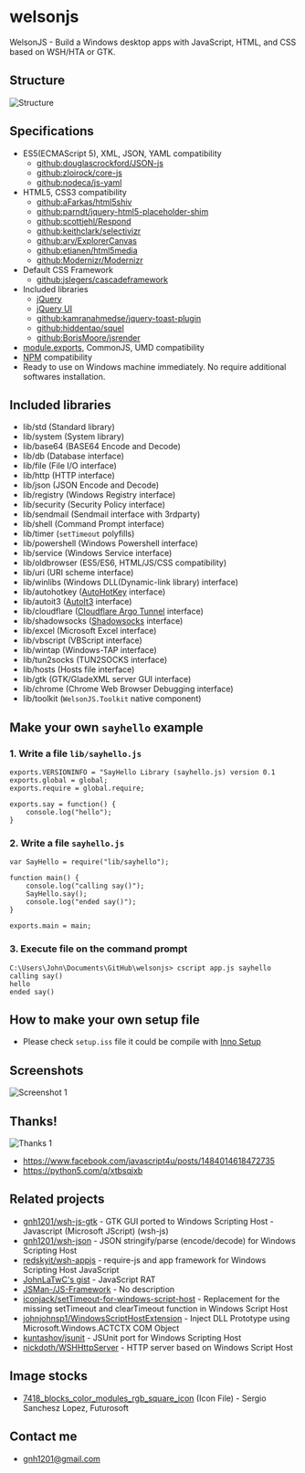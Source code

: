 # welsonjs
WelsonJS - Build a Windows desktop apps with JavaScript, HTML, and CSS based on WSH/HTA or GTK.

## Structure
![Structure](app/assets/img/structure.png)

## Specifications
- ES5(ECMAScript 5), XML, JSON, YAML compatibility
  - [github:douglascrockford/JSON-js](https://github.com/douglascrockford/JSON-js)
  - [github:zloirock/core-js](https://github.com/zloirock/core-js)
  - [github:nodeca/js-yaml](https://github.com/nodeca/js-yaml)
- HTML5, CSS3 compatibility
  - [github:aFarkas/html5shiv](https://github.com/aFarkas/html5shiv)
  - [github:parndt/jquery-html5-placeholder-shim](https://github.com/parndt/jquery-html5-placeholder-shim)
  - [github:scottjehl/Respond](https://github.com/scottjehl/Respond)
  - [github:keithclark/selectivizr](https://github.com/keithclark/selectivizr)
  - [github:arv/ExplorerCanvas](https://github.com/arv/ExplorerCanvas)
  - [github:etianen/html5media](https://github.com/etianen/html5media)
  - [github:Modernizr/Modernizr](https://github.com/Modernizr/Modernizr)
- Default CSS Framework
  - [github:jslegers/cascadeframework](https://github.com/jslegers/cascadeframework)
- Included libraries
  - [jQuery](https://jquery.com/)
  - [jQuery UI](https://jqueryui.com/)
  - [github:kamranahmedse/jquery-toast-plugin](https://github.com/kamranahmedse/jquery-toast-plugin)
  - [github:hiddentao/squel](https://github.com/hiddentao/squel)
  - [github:BorisMoore/jsrender](https://github.com/BorisMoore/jsrender)
- [module.exports](https://nodejs.org/en/knowledge/getting-started/what-is-require/), CommonJS, UMD compatibility
- [NPM](https://www.npmjs.com/) compatibility
- Ready to use on Windows machine immediately. No require additional softwares installation.

## Included libraries
- lib/std (Standard library)
- lib/system (System library)
- lib/base64 (BASE64 Encode and Decode)
- lib/db (Database interface)
- lib/file (File I/O interface)
- lib/http (HTTP interface)
- lib/json (JSON Encode and Decode)
- lib/registry (Windows Registry interface)
- lib/security (Security Policy interface)
- lib/sendmail (Sendmail interface with 3rdparty)
- lib/shell (Command Prompt interface)
- lib/timer (`setTimeout` polyfills)
- lib/powershell (Windows Powershell interface)
- lib/service (Windows Service interface)
- lib/oldbrowser (ES5/ES6, HTML/JS/CSS compatibility)
- lib/uri (URI scheme interface)
- lib/winlibs (Windows DLL(Dynamic-link library) interface)
- lib/autohotkey ([AutoHotKey](https://catswords.re.kr/go/autohotkey) interface)
- lib/autoit3 ([AutoIt3](https://catswords.re.kr/go/autoit3) interface)
- lib/cloudflare ([Cloudflare Argo Tunnel](https://catswords.re.kr/go/argotunnel) interface)
- lib/shadowsocks ([Shadowsocks](https://catswords.re.kr/go/shadowsocks) interface)
- lib/excel (Microsoft Excel interface)
- lib/vbscript (VBScript interface)
- lib/wintap (Windows-TAP interface)
- lib/tun2socks (TUN2SOCKS interface)
- lib/hosts (Hosts file interface)
- lib/gtk (GTK/GladeXML server GUI interface)
- lib/chrome (Chrome Web Browser Debugging interface)
- lib/toolkit (`WelsonJS.Toolkit` native component)

## Make your own `sayhello` example

### 1. Write a file `lib/sayhello.js`
```
exports.VERSIONINFO = "SayHello Library (sayhello.js) version 0.1
exports.global = global;
exports.require = global.require;

exports.say = function() {
    console.log("hello");
}
```

### 2. Write a file `sayhello.js`
```
var SayHello = require("lib/sayhello");

function main() {
    console.log("calling say()");
    SayHello.say();
    console.log("ended say()");
}

exports.main = main;
```

### 3. Execute file on the command prompt
```
C:\Users\John\Documents\GitHub\welsonjs> cscript app.js sayhello
calling say()
hello
ended say()
```

## How to make your own setup file
- Please check `setup.iss` file it could be compile with [Inno Setup](https://jrsoftware.org/isinfo.php)

## Screenshots
![Screenshot 1](app/assets/img/screenshot.png)

## Thanks!
![Thanks 1](app/assets/img/thanks.png)

- https://www.facebook.com/javascript4u/posts/1484014618472735
- https://python5.com/q/xtbsqjxb

## Related projects
- [gnh1201/wsh-js-gtk](https://github.com/gnh1201/wsh-js-gtk) - GTK GUI ported to Windows Scripting Host - Javascript (Microsoft JScript) (wsh-js)
- [gnh1201/wsh-json](https://github.com/gnh1201/wsh-json) - JSON stringify/parse (encode/decode) for Windows Scripting Host
- [redskyit/wsh-appjs](https://github.com/redskyit/wsh-appjs) - require-js and app framework for Windows Scripting Host JavaScript
- [JohnLaTwC's gist](https://gist.github.com/JohnLaTwC/4315bbbd89da0996f5c08c032b391799) - JavaScript RAT
- [JSMan-/JS-Framework](https://github.com/JSMan-/JS-Framework) - No description
- [iconjack/setTimeout-for-windows-script-host](https://github.com/iconjack/setTimeout-for-windows-script-host) - Replacement for the missing setTimeout and clearTimeout function in Windows Script Host
- [johnjohnsp1/WindowsScriptHostExtension](https://github.com/johnjohnsp1/WindowsScriptHostExtension) - Inject DLL Prototype using Microsoft.Windows.ACTCTX COM Object
- [kuntashov/jsunit](https://github.com/kuntashov/jsunit) - JSUnit port for Windows Scripting Host
- [nickdoth/WSHHttpServer](https://github.com/nickdoth/WSHHttpServer) - HTTP server based on Windows Script Host

## Image stocks
- [7418_blocks_color_modules_rgb_square_icon](https://www.iconfinder.com/icons/7418/blocks_color_modules_rgb_square_icon) (Icon File) - Sergio Sanchesz Lopez, Futurosoft

## Contact me
- gnh1201@gmail.com
